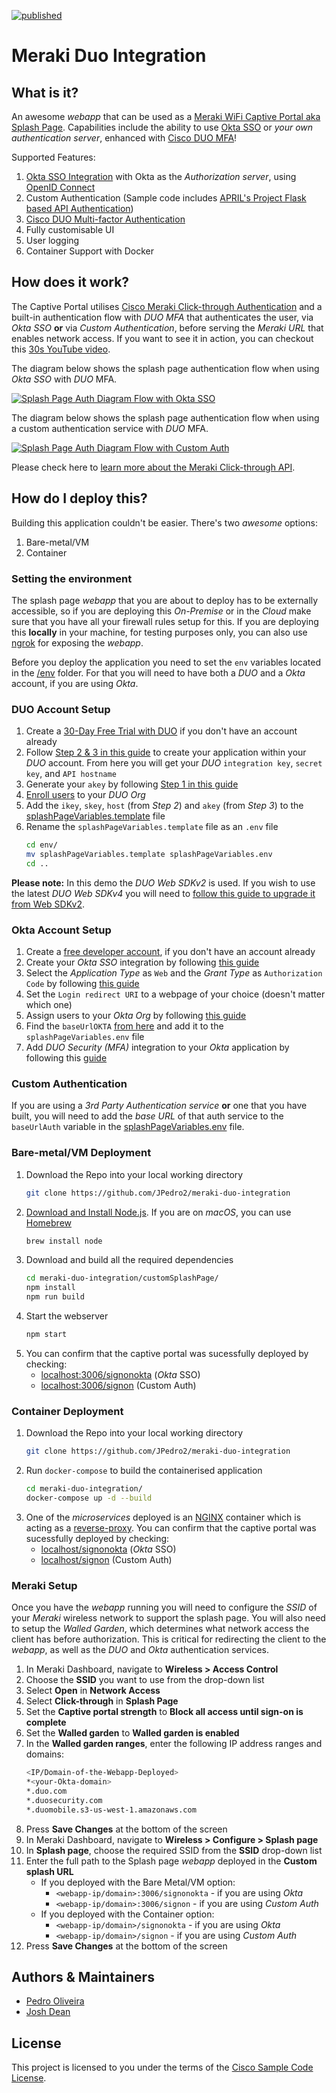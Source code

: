 [![published](https://static.production.devnetcloud.com/codeexchange/assets/images/devnet-published.svg)](https://developer.cisco.com/codeexchange/github/repo/JPedro2/meraki-duo-integration)

# Meraki Duo Integration

## What is it?
An awesome _webapp_ that can be used as a [Meraki WiFi Captive Portal aka Splash Page](https://documentation.meraki.com/General_Administration/Cross-Platform_Content/Splash_Page). Capabilities include the ability to use [Okta SSO](https://www.okta.com/uk/products/single-sign-on/) or _your own authentication server_, enhanced with [Cisco DUO MFA](https://duo.com/product/multi-factor-authentication-mfa)!

Supported Features:

1. [Okta SSO Integration](https://developer.okta.com/docs/guides/build-sso-integration/saml2/overview/) with Okta as the _Authorization server_, using [OpenID Connect](https://openid.net/connect/)
2. Custom Authentication (Sample code includes [APRIL's Project Flask based API Authentication](https://github.com/JPedro2/WxT-QA-BOT/tree/master/backEnd))
3. [Cisco DUO Multi-factor Authentication](https://duo.com/docs#duo-mfa-features)
4. Fully customisable UI 
5. User logging
6. Container Support with Docker


## How does it work?
The Captive Portal utilises [Cisco Meraki Click-through Authentication](https://documentation.meraki.com/MR/MR_Splash_Page/Enabling_Click-through_splash-page) and a built-in authentication flow with _DUO MFA_ that authenticates the user, via _Okta SSO_ **or** via _Custom Authentication_, before serving the _Meraki URL_ that enables network access. If you want to see it in action, you can checkout this [30s YouTube video](https://youtu.be/vG7mbc4A3Tg).

The diagram below shows the splash page authentication flow when using _Okta SSO_ with _DUO_ MFA.

[![Splash Page Auth Diagram Flow with Okta SSO](./docs/img/splash-page-okta-sso-auth-diagram.png)](./docs/img/splash-page-okta-sso-auth-diagram.png)

The diagram below shows the splash page authentication flow when using a custom authentication service with _DUO_ MFA.

[![Splash Page Auth Diagram Flow with Custom Auth](./docs/img/splash-page-custom-auth-diagram.png)](./docs/img/splash-page-custom-auth-diagram.png)

Please check here to [learn more about the Meraki Click-through API](https://developer.cisco.com/meraki/captive-portal-api/#!click-through-api).

## How do I deploy this?

Building this application couldn't be easier. There's two _awesome_ options:

1. Bare-metal/VM
2. Container 

### Setting the environment

The splash page _webapp_ that you are about to deploy has to be externally accessible, so if you are deploying this _On-Premise_ or in the _Cloud_ make sure that you have all your firewall rules setup for this. If you are deploying this **locally** in your machine, for testing purposes only, you can also use [ngrok](https://ngrok.com/) for exposing the _webapp_.

Before you deploy the application you need to set the `env` variables located in the [/env](./env/) folder.
For that you will need to have both a _DUO_ and a _Okta_ account, if you are using _Okta_.

### DUO Account Setup
1. Create a [30-Day Free Trial with DUO](https://signup.duo.com/) if you don't have an account already
2. Follow [Step 2 & 3 in this guide](https://duo.com/docs/duoweb-v2#first-steps) to create your application within your _DUO_ account. From here you will get your _DUO_ `integration key`, `secret key`, and `API hostname`
3. Generate your `akey` by following [Step 1 in this guide](https://duo.com/docs/duoweb-v2#1.-generate-an-akey)
4. [Enroll users](https://duo.com/docs/enrolling-users#manual-enrollment) to your _DUO Org_
5. Add the `ikey`, `skey`, `host` (from _Step 2_) and `akey` (from _Step 3_) to the [splashPageVariables.template](./env/splashPageVariables.template) file
6. Rename the `splashPageVariables.template` file as an `.env` file
   ``` bash
   cd env/
   mv splashPageVariables.template splashPageVariables.env
   cd ..
   ```

**Please note:** In this demo the _DUO Web SDKv2_ is used. If you wish to use the latest _DUO Web SDKv4_ you will need to [follow this guide to upgrade it from Web SDKv2](https://duo.com/docs/duoweb#upgrading-from-web-sdk-2).

### Okta Account Setup
1. Create a [free developer account](https://developer.okta.com/signup/), if you don't have an account already
2. Create your _Okta SSO_ integration by following [this guide](https://developer.okta.com/docs/guides/build-sso-integration/openidconnect/create-your-app/)
3. Select the _Application Type_ as `Web` and the _Grant Type_ as `Authorization Code` by following [this guide](https://developer.okta.com/docs/guides/build-sso-integration/openidconnect/specify-your-settings/)
4. Set the `Login redirect URI` to a webpage of your choice (doesn't matter which one)
5. Assign users to your _Okta Org_ by following [this guide](https://developer.okta.com/docs/guides/build-sso-integration/openidconnect/test-your-app/#assign-users)
6. Find the `baseUrlOKTA` [from here](https://developer.okta.com/docs/guides/build-sso-integration/openidconnect/test-your-app/#assign-users) and add it to the `splashPageVariables.env` file
7. Add _DUO Security (MFA)_ integration to your _Okta_ application by following this [guide](https://help.okta.com/en/prod/Content/Topics/Security/Security_Duo.htm)

### Custom Authentication
If you are using a _3rd Party Authentication service_ **or** one that you have built, you will need to add the _base URL_ of that auth service to the `baseUrlAuth` variable in the [splashPageVariables.env](./env/splashPageVariables.env) file.


### Bare-metal/VM Deployment

1. Download the Repo into your local working directory
   ``` bash
   git clone https://github.com/JPedro2/meraki-duo-integration
   ```
2. [Download and Install Node.js](https://nodejs.org/en/). If you are on _macOS_, you can use [Homebrew](https://brew.sh/)
   ``` bash
   brew install node
   ```
3. Download and build all the required dependencies
   ``` bash
   cd meraki-duo-integration/customSplashPage/
   npm install
   npm run build
   ```
4. Start the webserver
   ``` bash
   npm start
   ```
5. You can confirm that the captive portal was sucessfully deployed by checking: 
   * [localhost:3006/signonokta](localhost:3006/signonokta) (_Okta_ SSO)
   * [localhost:3006/signon](localhost:3006/signon) (Custom Auth)

### Container Deployment

1. Download the Repo into your local working directory
   ``` bash
   git clone https://github.com/JPedro2/meraki-duo-integration
   ```
2. Run `docker-compose` to build the containerised application
   ``` bash
   cd meraki-duo-integration/
   docker-compose up -d --build
   ```
3. One of the _microservices_ deployed is an [NGINX](https://www.nginx.com/) container which is acting as a [reverse-proxy](https://docs.nginx.com/nginx/admin-guide/web-server/reverse-proxy/). You can confirm that the captive portal was sucessfully deployed by checking:
   * [localhost/signonokta](localhost/signonokta) (_Okta_ SSO)
   * [localhost/signon](localhost/signon) (Custom Auth)

### Meraki Setup

Once you have the _webapp_ running you will need to configure the _SSID_ of your _Meraki_ wireless network to support the splash page.
You will also need to setup the _Walled Garden_, which determines what network access the client has before authorization. This is critical for redirecting the client to the _webapp_, as well as the _DUO_ and _Okta_ authentication services.

1. In Meraki Dashboard, navigate to **Wireless > Access Control**
2. Choose the **SSID** you want to use from the drop-down list
3. Select **Open** in **Network Access**
4. Select **Click-through** in **Splash Page**
5. Set the **Captive portal strength** to **Block all access until sign-on is complete**
6. Set the **Walled garden** to **Walled garden is enabled**
7. In the **Walled garden ranges**, enter the following IP address ranges and domains:
   ``` bash
   <IP/Domain-of-the-Webapp-Deployed>
   *<your-Okta-domain>
   *.duo.com
   *.duosecurity.com
   *.duomobile.s3-us-west-1.amazonaws.com
   ```
8. Press **Save Changes** at the bottom of the screen
9. In Meraki Dashboard, navigate to **Wireless > Configure > Splash page**
10. In **Splash page**, choose the required SSID from the **SSID** drop-down list
11. Enter the full path to the Splash page _webapp_ deployed in the **Custom splash URL**
    * If you deployed with the Bare Metal/VM option: 
      * `<webapp-ip/domain>:3006/signonokta` - if you are using _Okta_ 
      * `<webapp-ip/domain>:3006/signon` - if you are using _Custom Auth_
    * If you deployed with the Container option:
      * `<webapp-ip/domain>/signonokta` - if you are using _Okta_ 
      * `<webapp-ip/domain>/signon` - if you are using _Custom Auth_
12. Press **Save Changes** at the bottom of the screen


## Authors & Maintainers

- [Pedro Oliveira](peolivei@cisco.com)
- [Josh Dean](joshudea@cisco.com)

## License

This project is licensed to you under the terms of the [Cisco Sample Code License](./LICENSE).
